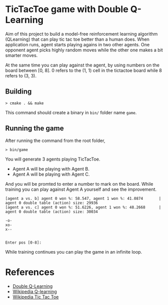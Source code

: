 # TicTacToe game with Double Q-Learning

Aim of this project to build a model-free reinforcement learning algorithm (QLearning) that can play tic tac toe 
better than a human does. When application runs, agent starts playing agains in two other agents. One opponent agent picks highly random moves while the other one makes a bit smarter moves.

At the same time you can play against the agent, by using numbers on the board between [0, 8]. 0 refers to the (1, 1) cell in the tictactoe board while 8 refers to (3, 3).

## Building

```
> cmake . && make
```
This command should create a binary in `bin/` folder name `game`.

## Running the game
After running the command from the root folder,

```
> bin/game
```

You will generate 3 agents playing TicTacToe.
- Agent A will be playing with Agent B.
- Agent A will be playing with Agent C.

And you will be promted to enter a number to mark on the board. While training you can play against Agent A yourself and see the improvement.

```
[agent a vs. b]	agent 0 won %: 58.547, agent 1 won %: 41.0874		| agent 0 double table (action) size: 29936
[agent a vs. c]	agent 0 won %: 51.6226, agent 1 won %: 48.2668		| agent 0 double table (action) size: 30034

-o-
xo-
x--


Enter pos [0-8]: 
```

While training continues you can play the game in an infinite loop.

# References
- [Double Q-Learning](https://towardsdatascience.com/double-q-learning-the-easy-way-a924c4085ec3)
- [Wikipedia Q-learning](https://en.wikipedia.org/wiki/Q-learning)
- [Wikipedia Tic Tac Toe](https://en.wikipedia.org/wiki/Tic-tac-toe)
